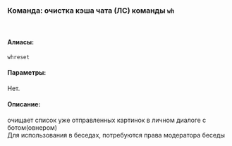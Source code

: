 ### **Команда: очистка кэша чата (ЛС) команды `wh`**
<br>

#### **Алиасы**:
`whreset`


#### **Параметры**:
Нет.


#### **Описание**:
очищает список уже отправленных картинок в личном диалоге с ботом(овнером) \
Для использования в беседах, потребуются права модератора беседы
